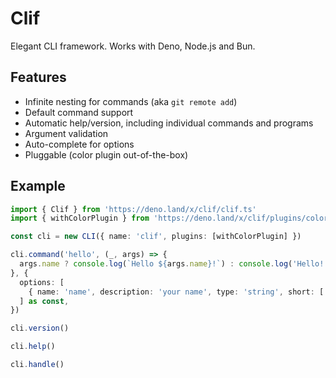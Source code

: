 # Clif

Elegant CLI framework. Works with Deno, Node.js and Bun.

## Features

- Infinite nesting for commands (aka `git remote add`)
- Default command support
- Automatic help/version, including individual commands and programs
- Argument validation
- Auto-complete for options
- Pluggable (color plugin out-of-the-box)

## Example

```ts
import { Clif } from 'https://deno.land/x/clif/clif.ts'
import { withColorPlugin } from 'https://deno.land/x/clif/plugins/color.ts'

const cli = new CLI({ name: 'clif', plugins: [withColorPlugin] })

cli.command('hello', (_, args) => {
  args.name ? console.log(`Hello ${args.name}!`) : console.log('Hello!')
}, {
  options: [
    { name: 'name', description: 'your name', type: 'string', short: ['n'] },
  ] as const,
})

cli.version()

cli.help()

cli.handle()
```
